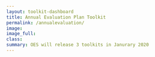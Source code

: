 ```yaml
---
layout: toolkit-dashboard
title: Annual Evaluation Plan Toolkit
permalink: /annualevaluation/
image:
image_full:
class:
summary: OES will release 3 toolkits in Janurary 2020
---
```

